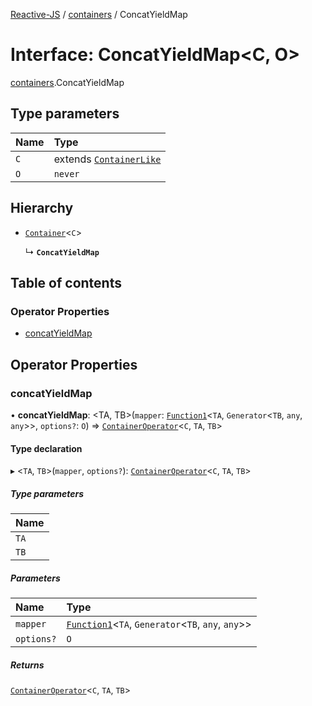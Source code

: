 [Reactive-JS](../README.md) / [containers](../modules/containers.md) / ConcatYieldMap

# Interface: ConcatYieldMap<C, O\>

[containers](../modules/containers.md).ConcatYieldMap

## Type parameters

| Name | Type |
| :------ | :------ |
| `C` | extends [`ContainerLike`](containers.ContainerLike.md) |
| `O` | `never` |

## Hierarchy

- [`Container`](containers.Container.md)<`C`\>

  ↳ **`ConcatYieldMap`**

## Table of contents

### Operator Properties

- [concatYieldMap](containers.ConcatYieldMap.md#concatyieldmap)

## Operator Properties

### concatYieldMap

• **concatYieldMap**: <TA, TB\>(`mapper`: [`Function1`](../modules/functions.md#function1)<`TA`, `Generator`<`TB`, `any`, `any`\>\>, `options?`: `O`) => [`ContainerOperator`](../modules/containers.md#containeroperator)<`C`, `TA`, `TB`\>

#### Type declaration

▸ <`TA`, `TB`\>(`mapper`, `options?`): [`ContainerOperator`](../modules/containers.md#containeroperator)<`C`, `TA`, `TB`\>

##### Type parameters

| Name |
| :------ |
| `TA` |
| `TB` |

##### Parameters

| Name | Type |
| :------ | :------ |
| `mapper` | [`Function1`](../modules/functions.md#function1)<`TA`, `Generator`<`TB`, `any`, `any`\>\> |
| `options?` | `O` |

##### Returns

[`ContainerOperator`](../modules/containers.md#containeroperator)<`C`, `TA`, `TB`\>

